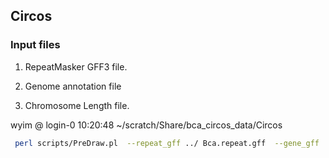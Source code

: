 ## Circos


### Input files

1. RepeatMasker GFF3 file.

2. Genome annotation file

3. Chromosome Length file.


wyim @ login-0 10:20:48 ~/scratch/Share/bca_circos_data/Circos
```bash
 perl scripts/PreDraw.pl  --repeat_gff ../ Bca.repeat.gff  --gene_gff ../Bca.gff3 --chrlen ../circos.chrlen
 ```
